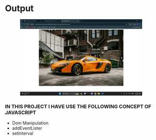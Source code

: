 <h1>Output</h1>
<p align="center">
  <img src="output1.png" alt="" width="80%">
</p>

<h3>IN THIS PROJECT I HAVE USE THE FOLLOWING CONCEPT OF JAVASCRIPT</h3>
<ul>
  <li>Dom Manipulation</li>
  <li>addEventLister</li>
  <li>setInterval</li>
</ul>